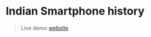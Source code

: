 # Indian Smartphone history

>Live demo [website](https://developer-co.github.io/Indian-smartphone-history/)
